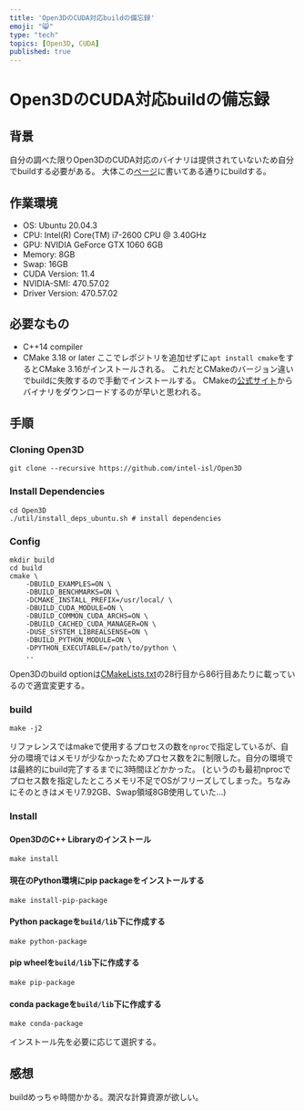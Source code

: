 ```yaml
---
title: 'Open3DのCUDA対応buildの備忘録'
emoji: "😸"
type: "tech"
topics: [Open3D, CUDA]
published: true
---
```


# Open3DのCUDA対応buildの備忘録
## 背景
自分の調べた限りOpen3DのCUDA対応のバイナリは提供されていないため自分でbuildする必要がある。
大体この[ページ](http://www.open3d.org/docs/release/compilation.html)に書いてある通りにbuildする。

## 作業環境
- OS: Ubuntu 20.04.3
- CPU: Intel(R) Core(TM) i7-2600 CPU @ 3.40GHz
- GPU: NVIDIA GeForce GTX 1060 6GB
- Memory: 8GB
- Swap: 16GB
- CUDA Version: 11.4  
- NVIDIA-SMI: 470.57.02
- Driver Version: 470.57.02

## 必要なもの
- C++14 compiler
- CMake 3.18 or later
ここでレポジトリを追加せずに`apt install cmake`をするとCMake 3.16がインストールされる。
これだとCMakeのバージョン違いでbuildに失敗するので手動でインストールする。
CMakeの[公式サイト](https://cmake.org/download/)からバイナリをダウンロードするのが早いと思われる。

## 手順
### Cloning Open3D
```
git clone --recursive https://github.com/intel-isl/Open3D
```

### Install Dependencies
```
cd Open3D
./util/install_deps_ubuntu.sh # install dependencies
```

### Config
```
mkdir build
cd build
cmake \
    -DBUILD_EXAMPLES=ON \
    -DBUILD_BENCHMARKS=ON \
    -DCMAKE_INSTALL_PREFIX=/usr/local/ \
    -DBUILD_CUDA_MODULE=ON \
    -DBUILD_COMMON_CUDA_ARCHS=ON \
    -DBUILD_CACHED_CUDA_MANAGER=ON \
    -DUSE_SYSTEM_LIBREALSENSE=ON \
    -DBUILD_PYTHON_MODULE=ON \
    -DPYTHON_EXECUTABLE=/path/to/python \
    ..
```
Open3Dのbuild optionは[CMakeLists.txt](https://github.com/isl-org/Open3D/blob/master/CMakeLists.txt)の28行目から86行目あたりに載っているので適宜変更する。

### build
```
make -j2
```
リファレンスではmakeで使用するプロセスの数を`nproc`で指定しているが、自分の環境ではメモリが少なかったためプロセス数を2に制限した。自分の環境では最終的にbuild完了するまでに3時間ほどかかった。
(というのも最初nprocでプロセス数を指定したところメモリ不足でOSがフリーズしてしまった。ちなみにそのときはメモリ7.92GB、Swap領域8GB使用していた...)

### Install
#### Open3DのC++ Libraryのインストール
```
make install
```

#### 現在のPython環境にpip packageをインストールする
```
make install-pip-package
```

#### Python packageを`build/lib`下に作成する
```
make python-package
```

#### pip wheelを`build/lib`下に作成する
```
make pip-package
```

#### conda packageを`build/lib`下に作成する
```
make conda-package
```
インストール先を必要に応じて選択する。

## 感想
buildめっちゃ時間かかる。潤沢な計算資源が欲しい。
